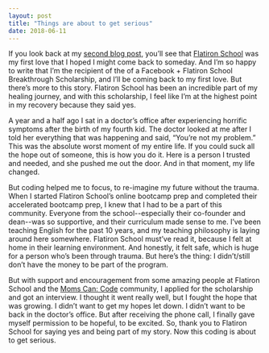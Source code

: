 ```yaml
---
layout: post
title: "Things are about to get serious"
date: 2018-06-11
---
```


If you look back at my [second blog post](https://bekahhw.github.io/blog/2018/03/30/The-Dating-Game-Learning-to-Code,-part-II), you’ll see that [Flatiron School](https://flatironschool.com/) was my first love that I hoped I might come back to someday. And I’m so happy to write that I’m the recipient of the of a Facebook + Flatiron School Breakthrough Scholarship, and I’ll be coming back to my first love. But there’s more to this story. Flatiron School has been an incredible part of my healing journey, and with this scholarship, I feel like I’m at the highest point in my recovery because they said yes.

A year and a half ago I sat in a doctor’s office after experiencing horrific symptoms after the birth of my fourth kid. The doctor looked at me after I told her everything that was happening and said, “You’re not my problem.” This was the absolute worst moment of my entire life. If you could suck all the hope out of someone, this is how you do it. Here is a person I trusted and needed, and she pushed me out the door. And in that moment, my life changed.

But coding helped me to focus, to re-imagine my future without the trauma. When I started Flatiron School’s online bootcamp prep and completed their accelerated bootcamp prep, I knew that I had to be a part of this community. Everyone from the school--especially their co-founder and dean--was so supportive, and their curriculum made sense to me. I’ve been teaching English for the past 10 years, and my teaching philosophy is laying around here somewhere. Flatiron School must’ve read it, because I felt at home in their learning environment. And honestly, it felt safe, which is huge for a person who’s been through trauma. But here’s the thing: I didn’t/still don’t have the money to be part of the program.

But with support and encouragement from some amazing people at Flatiron School and the [Moms Can: Code](https://www.momscancode.com/) community, I applied for the scholarship and got an interview. I thought it went really well, but I fought the hope that was growing. I didn’t want to get my hopes let down. I didn’t want to be back in the doctor’s office. But after receiving the phone call, I finally gave myself permission to be hopeful, to be excited. So, thank you to Flatiron School for saying yes and being part of my story.  Now this coding is about to get serious. 
